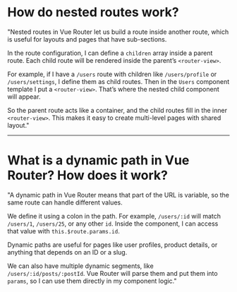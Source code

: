 # How do nested routes work?

"Nested routes in Vue Router let us build a route inside another route, which is useful for layouts and pages that have sub-sections.

In the route configuration, I can define a `children` array inside a parent route. Each child route will be rendered inside the parent’s `<router-view>`.

For example, if I have a `/users` route with children like `/users/profile` or `/users/settings`, I define them as child routes. Then in the `Users` component template I put a `<router-view>`. That’s where the nested child component will appear.

So the parent route acts like a container, and the child routes fill in the inner `<router-view>`. This makes it easy to create multi-level pages with shared layout."


---



# What is a dynamic path in Vue Router? How does it work?

"A dynamic path in Vue Router means that part of the URL is variable, so the same route can handle different values.

We define it using a colon in the path. For example, `/users/:id` will match `/users/1`, `/users/25`, or any other `id`. Inside the component, I can access that value with `this.$route.params.id`.

Dynamic paths are useful for pages like user profiles, product details, or anything that depends on an ID or a slug.

We can also have multiple dynamic segments, like `/users/:id/posts/:postId`. Vue Router will parse them and put them into `params`, so I can use them directly in my component logic."

